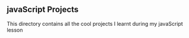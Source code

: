 ## javaScript Projects

This directory contains all the cool projects I learnt during my javaScript lesson
